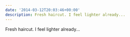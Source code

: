 ```yaml
---
date: '2014-03-12T20:03:46+00:00'
description: Fresh haircut. I feel lighter already...
---
```

Fresh haircut. I feel lighter already...
